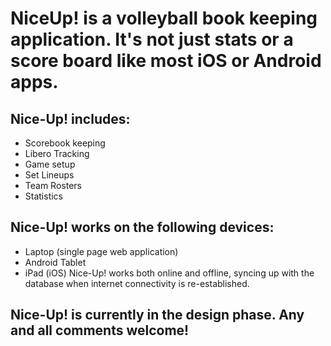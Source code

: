 # NiceUp! is a volleyball book keeping application. It's not just stats or a score board like most iOS or Android apps. 

## Nice-Up! includes:

* Scorebook keeping
* Libero Tracking
* Game setup
* Set Lineups
* Team Rosters
* Statistics

## Nice-Up! works on the following devices:
* Laptop (single page web application)
* Android Tablet
* iPad (iOS)
Nice-Up! works both online and offline, syncing up with the database when internet connectivity is re-established.

## Nice-Up! is currently in the design phase. Any and all comments welcome!
 

